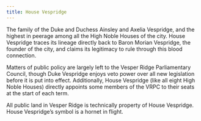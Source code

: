 ```yaml
---
title: House Vespridge
---
```


The family of the Duke and Duchess Ainsley and Axelia Vespridge, and the highest in peerage among all the High Noble Houses of the city. House Vespridge traces its lineage directly back to Baron Morian Vespridge, the founder of the city, and claims its legitimacy to rule through this blood connection.

Matters of public policy are largely left to the Vesper Ridge Parliamentary Council, though Duke Vespridge enjoys veto power over all new legislation before it is put into effect. Additionally, House Vespridge (like all eight High Noble Houses) directly appoints some members of the VRPC to their seats at the start of each term.

All public land in Vesper Ridge is technically property of House Vespridge. House Vespridge’s symbol is a hornet in flight.